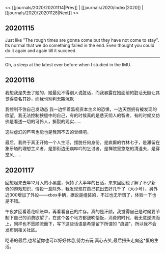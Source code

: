 << [[journals/2020/20201114|Prev]] | [[journals/2020/index|2020]] | [[journals/2020/20201128|Next]] >>

## 20201115

Just like "The rough times are gonna come but they have not come to stay". Its normal that we do something failed in the end. Even thought you could do it again and again till it succeed.

---

Oh, a sleep at the latest ever before when I studied in the IMU.

## 20201116

我想我是失去了她的，她最见不得别人说脏话，而我暴露在她面前的脏话无疑让其觉得莫名其妙，而我也别判无期沉默

我控制不住自己发动态 我一边怀着监视资本主义的恐惧，一边天然拥有被发现的欲望，我无法控制狭缝中的自己，有的时候真的是悲天悯人的智者，有的时候又仿佛是看透一切的可怜人，撕裂的现实......

这些虚幻的芦苇也能也是我回不去的曾经吧。

最后，我终于真正开始一个人生活，摆脱任何身份，是疯癫的竹林七子，是滞留在象牙塔的理想主义者，是那街边无病呻吟的乞讨者，是禅院里悠悠的清道夫，是穿堂风......

## 20201117

回想起来去年12月入的小黑盒，保持了大半年的日活，来来回回也了解了不少新奇的游戏知识，情投一盒除外，我发现现在自己花出去好几千了（大小号），另外近300增加了外设——xbox手柄，据说是组装的，不过也无所谓了，体验一下也是不错。

午夜梦回看着花呗账单，再看看自己的库存，真的是汗颜，我觉得自己是时候要节制下自己的消费欲望了，在这个各个地方都鼓吹恰饭，消费的时代，我无意逆流而上，同样也不愿顺流而下，写下这些话语是希望留下所谓的 "痕迹"，所以我不会发布到相关社区。

呓语的最后,也希望你也可以好好休息,努力去玩,真心去笑,最后扭头走向这*蛋的生活。